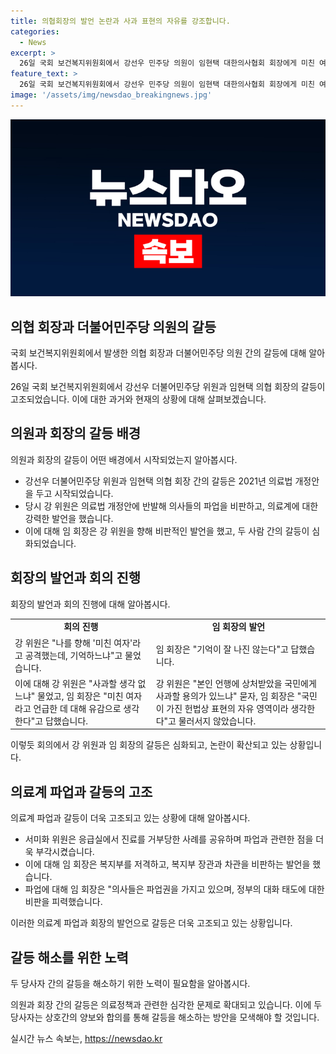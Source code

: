 ```yaml
---
title: 의협회장의 발언 논란과 사과 표현의 자유를 강조합니다.
categories:
  - News
excerpt: >
  26일 국회 보건복지위원회에서 강선우 민주당 의원이 임현택 대한의사협회 회장에게 미친 여자 발언에 대해 사과 의사가 없는지 묻고, 임회장은 사과 의사 없다는 뜻을 밝혔다. 이에 강의원은 공격적인 언행에 대해 임회장을 비난하며 사과 여부를 확인했고, 임현택 회장은 사과 의사 없는 것으로 알려졌다. 특히 의료계 비상상황 관련 입법청문회에서 의료법 개정안과 의료 파업 등을 두고 양측이 격렬한 입장을 대립했다. 이에 대해 임 회장은 의료 파업은 의사 기본권이라 주장하면서 복지부를 비판하는 발언을 했다.
feature_text: >
  26일 국회 보건복지위원회에서 강선우 민주당 의원이 임현택 대한의사협회 회장에게 미친 여자 발언에 대해 사과 의사가 없는지 묻고, 임회장은 사과 의사 없다는 뜻을 밝혔다. 이에 강의원은 공격적인 언행에 대해 임회장을 비난하며 사과 여부를 확인했고, 임현택 회장은 사과 의사 없는 것으로 알려졌다. 특히 의료계 비상상황 관련 입법청문회에서 의료법 개정안과 의료 파업 등을 두고 양측이 격렬한 입장을 대립했다. 이에 대해 임 회장은 의료 파업은 의사 기본권이라 주장하면서 복지부를 비판하는 발언을 했다.
image: '/assets/img/newsdao_breakingnews.jpg'
---
```


<p><img src="/assets/img/newsdao_breakingnews.jpg" alt="pcversion 속보" /></p>

<h2 data-ke-size="size26">의협 회장과 더불어민주당 의원의 갈등</h2>

<p>국회 보건복지위원회에서 발생한 의협 회장과 더불어민주당 의원 간의 갈등에 대해 알아봅시다.</p>

<p data-ke-size="size16">26일 국회 보건복지위원회에서 강선우 더불어민주당 위원과 임현택 의협 회장의 갈등이 고조되었습니다. 이에 대한 과거와 현재의 상황에 대해 살펴보겠습니다.</p>

<h2 data-ke-size="size26">의원과 회장의 갈등 배경</h2>

<p>의원과 회장의 갈등이 어떤 배경에서 시작되었는지 알아봅시다.</p>

<ul>
  <li>강선우 더불어민주당 위원과 임현택 의협 회장 간의 갈등은 2021년 의료법 개정안을 두고 시작되었습니다.</li>
  <li>당시 강 위원은 의료법 개정안에 반발해 의사들의 파업을 비판하고, 의료계에 대한 강력한 발언을 했습니다.</li>
  <li>이에 대해 임 회장은 강 위원을 향해 비판적인 발언을 했고, 두 사람 간의 갈등이 심화되었습니다.</li>
</ul>

<h2 data-ke-size="size26">회장의 발언과 회의 진행</h2>

<p>회장의 발언과 회의 진행에 대해 알아봅시다.</p>

<table>
  <tr>
    <td style="text-align: center; height: 17px;"><b>회의 진행</b></td>
    <td style="text-align: center; height: 17px;"><b>임 회장의 발언</b></td>
  </tr>
  <tr>
    <td>강 위원은 "나를 향해 '미친 여자'라고 공격했는데, 기억하느냐"고 물었습니다.</td>
    <td>임 회장은 "기억이 잘 나진 않는다"고 답했습니다.</td>
  </tr>
  <tr>
    <td>이에 대해 강 위원은 "사과할 생각 없느냐" 물었고, 임 회장은 "미친 여자라고 언급한 데 대해 유감으로 생각한다"고 답했습니다.</td>
    <td>강 위원은 "본인 언행에 상처받았을 국민에게 사과할 용의가 있느냐" 묻자, 임 회장은 "국민이 가진 헌법상 표현의 자유 영역이라 생각한다"고 물러서지 않았습니다.</td>
  </tr>
</table>

<p data-ke-size="size16">이렇듯 회의에서 강 위원과 임 회장의 갈등은 심화되고, 논란이 확산되고 있는 상황입니다.</p>

<h2 data-ke-size="size26">의료계 파업과 갈등의 고조</h2>

<p>의료계 파업과 갈등이 더욱 고조되고 있는 상황에 대해 알아봅시다.</p>

<ul>
  <li>서미화 위원은 응급실에서 진료를 거부당한 사례를 공유하며 파업과 관련한 점을 더욱 부각시켰습니다.</li>
  <li>이에 대해 임 회장은 복지부를 저격하고, 복지부 장관과 차관을 비판하는 발언을 했습니다.</li>
  <li>파업에 대해 임 회장은 "의사들은 파업권을 가지고 있으며, 정부의 대화 태도에 대한 비판을 피력했습니다.</li>
</ul>

<p data-ke-size="size16">이러한 의료계 파업과 회장의 발언으로 갈등은 더욱 고조되고 있는 상황입니다.</p>

<h2 data-ke-size="size26">갈등 해소를 위한 노력</h2>

<p>두 당사자 간의 갈등을 해소하기 위한 노력이 필요함을 알아봅시다.</p>

<p data-ke-size="size16">의원과 회장 간의 갈등은 의료정책과 관련한 심각한 문제로 확대되고 있습니다. 이에 두 당사자는 상호간의 양보와 합의를 통해 갈등을 해소하는 방안을 모색해야 할 것입니다.</p>
실시간 뉴스 속보는, <a href="https://newsdao.kr" rel="dofollow">https://newsdao.kr</a>


